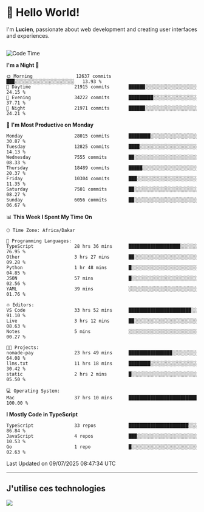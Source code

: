 # 👋 Hello World!

I'm **Lucien**, passionate about web development and creating user interfaces and experiences.

##

<!--START_SECTION:waka-->
![Code Time](http://img.shields.io/badge/Code%20Time-3%2C341%20hrs%205%20mins-blue)

**I'm a Night 🦉** 

```text
🌞 Morning                12637 commits       ███░░░░░░░░░░░░░░░░░░░░░░   13.93 % 
🌆 Daytime                21915 commits       ██████░░░░░░░░░░░░░░░░░░░   24.15 % 
🌃 Evening                34222 commits       █████████░░░░░░░░░░░░░░░░   37.71 % 
🌙 Night                  21971 commits       ██████░░░░░░░░░░░░░░░░░░░   24.21 % 
```
📅 **I'm Most Productive on Monday** 

```text
Monday                   28015 commits       ████████░░░░░░░░░░░░░░░░░   30.87 % 
Tuesday                  12825 commits       ████░░░░░░░░░░░░░░░░░░░░░   14.13 % 
Wednesday                7555 commits        ██░░░░░░░░░░░░░░░░░░░░░░░   08.33 % 
Thursday                 18489 commits       █████░░░░░░░░░░░░░░░░░░░░   20.37 % 
Friday                   10304 commits       ███░░░░░░░░░░░░░░░░░░░░░░   11.35 % 
Saturday                 7501 commits        ██░░░░░░░░░░░░░░░░░░░░░░░   08.27 % 
Sunday                   6056 commits        ██░░░░░░░░░░░░░░░░░░░░░░░   06.67 % 
```


📊 **This Week I Spent My Time On** 

```text
🕑︎ Time Zone: Africa/Dakar

💬 Programming Languages: 
TypeScript               28 hrs 36 mins      ███████████████████░░░░░░   76.95 % 
Other                    3 hrs 27 mins       ██░░░░░░░░░░░░░░░░░░░░░░░   09.28 % 
Python                   1 hr 48 mins        █░░░░░░░░░░░░░░░░░░░░░░░░   04.85 % 
JSON                     57 mins             █░░░░░░░░░░░░░░░░░░░░░░░░   02.56 % 
YAML                     39 mins             ░░░░░░░░░░░░░░░░░░░░░░░░░   01.76 % 

🔥 Editors: 
VS Code                  33 hrs 52 mins      ███████████████████████░░   91.10 % 
Live                     3 hrs 12 mins       ██░░░░░░░░░░░░░░░░░░░░░░░   08.63 % 
Notes                    5 mins              ░░░░░░░░░░░░░░░░░░░░░░░░░   00.27 % 

🐱‍💻 Projects: 
nomade-pay               23 hrs 49 mins      ████████████████░░░░░░░░░   64.08 % 
llms.txt                 11 hrs 18 mins      ████████░░░░░░░░░░░░░░░░░   30.42 % 
static                   2 hrs 2 mins        █░░░░░░░░░░░░░░░░░░░░░░░░   05.50 % 

💻 Operating System: 
Mac                      37 hrs 10 mins      █████████████████████████   100.00 % 
```

**I Mostly Code in TypeScript** 

```text
TypeScript               33 repos            ██████████████████████░░░   86.84 % 
JavaScript               4 repos             ███░░░░░░░░░░░░░░░░░░░░░░   10.53 % 
Go                       1 repo              █░░░░░░░░░░░░░░░░░░░░░░░░   02.63 % 
```




 Last Updated on 09/07/2025 08:47:34 UTC
<!--END_SECTION:waka-->
---

## J'utilise ces technologies

<p align="left">
  <a href="https://skillicons.dev">
    <img src="https://skillicons.dev/icons?i=ts,js,go,ruby,css,scss,tailwind,react,vite,nextjs,docker,figma,ableton" />
  </a>
</p>

